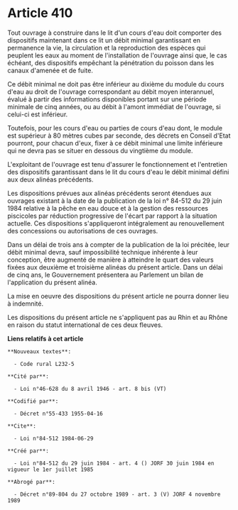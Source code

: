 # Article 410

Tout ouvrage à construire dans le lit d'un cours d'eau doit comporter des dispositifs maintenant dans ce lit un débit minimal
garantissant en permanence la vie, la circulation et la reproduction des espèces qui peuplent les eaux au moment de
l'installation de l'ouvrage ainsi que, le cas échéant, des dispositifs empêchant la pénétration du poisson dans les canaux
d'amenée et de fuite.

Ce débit minimal ne doit pas être inférieur au dixième du module du cours d'eau au droit de l'ouvrage correspondant au débit
moyen interannuel, évalué à partir des informations disponibles portant sur une période minimale de cinq années, ou au débit
à l'amont immédiat de l'ouvrage, si celui-ci est inférieur.

Toutefois, pour les cours d'eau ou parties de cours d'eau dont, le module est supérieur à 80 mètres cubes par seconde, des
décrets en Conseil d'Etat pourront, pour chacun d'eux, fixer à ce débit minimal une limite inférieure qui ne devra pas se
situer en dessous du vingtième du module.

L'exploitant de l'ouvrage est tenu d'assurer le fonctionnement et l'entretien des dispositifs garantissant dans le lit du
cours d'eau le débit minimal défini aux deux alinéas précédents.

Les dispositions prévues aux alinéas précédents seront étendues aux ouvrages existant à la date de la publication de la loi
n° 84-512 du 29 juin 1984 relative à la pêche en eau douce et à la gestion des ressources piscicoles par réduction
progressive de l'écart par rapport à la situation actuelle. Ces dispositions s'appliqueront intégralement au renouvellement
des concessions ou autorisations de ces ouvrages.

Dans un délai de trois ans à compter de la publication de la loi précitée, leur débit minimal devra, sauf impossibilité
technique inhérente à leur conception, être augmenté de manière à atteindre le quart des valeurs fixées aux deuxième et
troisième alinéas du présent article. Dans un délai de cinq ans, le Gouvernement présentera au Parlement un bilan de
l'application du présent alinéa.

La mise en oeuvre des dispositions du présent article ne pourra donner lieu à indemnité.

Les dispositions du présent article ne s'appliquent pas au Rhin et au Rhône en raison du statut international de ces deux
fleuves.

**Liens relatifs à cet article**

	**Nouveaux textes**:

	  - Code rural L232-5

	**Cité par**:

	  - Loi n°46-628 du 8 avril 1946 - art. 8 bis (VT)

	**Codifié par**:

	  - Décret n°55-433 1955-04-16

	**Cite**:

	  - Loi n°84-512 1984-06-29

	**Créé par**:

	  - Loi n°84-512 du 29 juin 1984 - art. 4 () JORF 30 juin 1984 en vigueur le 1er juillet 1985

	**Abrogé par**:

	  - Décret n°89-804 du 27 octobre 1989 - art. 3 (V) JORF 4 novembre 1989
